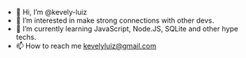 - 👋 Hi, I’m @kevely-luiz
- 👀 I’m interested in make strong connections with other devs.
- 🌱 I’m currently learning JavaScript, Node.JS, SQLite and other hype techs.
- 📫 How to reach me kevelyluiz@gmail.com
